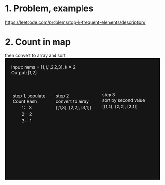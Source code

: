 # 1. Problem, examples  
https://leetcode.com/problems/top-k-frequent-elements/description/

# 2. Count in map  
then convert to array and sort  
![img](./1-count-in-map.png)

